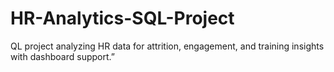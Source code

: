 # HR-Analytics-SQL-Project
 QL project analyzing HR data for attrition, engagement, and training insights with dashboard support.”
